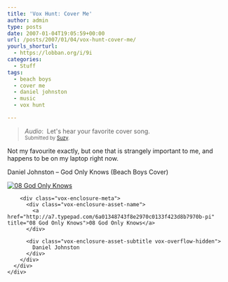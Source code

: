```yaml
---
title: 'Vox Hunt: Cover Me'
author: admin
type: posts
date: 2007-01-04T19:05:59+00:00
url: /posts/2007/01/04/vox-hunt-cover-me/
yourls_shorturl:
  - https://lobban.org/i/9i
categories:
  - Stuff
tags:
  - beach boys
  - cover me
  - daniel johnston
  - music
  - vox hunt

---
```

> _Audio_:&#160; Let's hear your favorite cover song.   
> <span style="font-size: 0.8em">Submitted by <a class="enclosure-inline-user" href="http://soozinator.vox.com/">Suzy</a>.&#160;</span>

Not my favourite exactly, but one that is strangely important to me, and happens to be on my laptop right now.

Daniel Johnston &#8211; God Only Knows (Beach Boys Cover)

<div class="vox-enclosure vox-enclosure-center vox-enclosure-medium vox-audio-enclosure">
  <div class="vox-enclosure-inner">
    <div class="vox-enclosure-list">
      <div class="vox-enclosure-item vox-audio-asset vox-last">
        <div class="vox-enclosure-image">
          <a href="http://a7.typepad.com/6a01348743f8e2970c0133f423d8b7970b-pi" title="Click to play “08 God Only Knows”"><span class="vox-asset-overlay"></span><img alt="08 God Only Knows" class="asset asset-image at-xid-6a01348743f8e2970c0133f423d8b7970b" src="https://a7.typepad.com/6a01348743f8e2970c0133f423d8b7970b-200pi" /></a>
        </div>
        
        <div class="vox-enclosure-meta">
          <div class="vox-enclosure-asset-name">
            <a href="http://a7.typepad.com/6a01348743f8e2970c0133f423d8b7970b-pi" title="08 God Only Knows">08 God Only Knows</a>
          </div>
          
          <div class="vox-enclosure-asset-subtitle vox-overflow-hidden">
            Daniel Johnston
          </div>
        </div>
      </div>
    </div>
  </div>
</div>



<div>
</div></p>